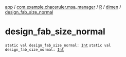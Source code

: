 [app](../../../index.md) / [com.example.chaosruler.msa_manager](../../index.md) / [R](../index.md) / [dimen](index.md) / [design_fab_size_normal](.)

# design_fab_size_normal

`static val design_fab_size_normal: `[`Int`](https://kotlinlang.org/api/latest/jvm/stdlib/kotlin/-int/index.html)
`static val design_fab_size_normal: `[`Int`](https://kotlinlang.org/api/latest/jvm/stdlib/kotlin/-int/index.html)